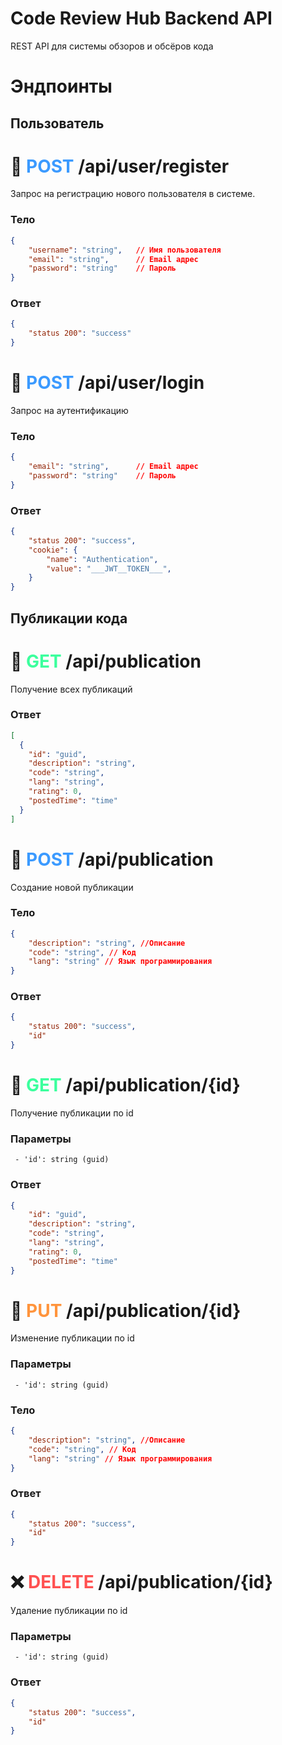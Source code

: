 # Code Review Hub Backend API
REST API для системы обзоров и обсёров кода

# Эндпоинты

## Пользователь

🤪 <span style="color:rgb(59, 154, 255)">POST</span> /api/user/register
==========================

Запрос на регистрацию нового пользователя в системе.

### Тело
```json
{
    "username": "string",   // Имя пользователя
    "email": "string",      // Email адрес
    "password": "string"    // Пароль
}
```

### Ответ
```json
{
    "status 200": "success"
}
```

🤪 <span style="color:rgb(59, 154, 255)">POST</span> /api/user/login
==========================

Запрос на аутентификацию

### Тело
```json
{
    "email": "string",      // Email адрес
    "password": "string"    // Пароль
}
```

### Ответ
```json
{
    "status 200": "success",
    "cookie": {
        "name": "Authentication",
        "value": "___JWT__TOKEN___",
    }
}
```

## Публикации кода

👀 <span style="color:rgb(59, 255, 157)">GET</span> /api/publication
==========================

Получение всех публикаций

### Ответ
```json
[
  {
    "id": "guid",
    "description": "string",
    "code": "string",
    "lang": "string",
    "rating": 0,
    "postedTime": "time"
  }
]
```

🤪 <span style="color:rgb(59, 154, 255)">POST</span> /api/publication
==========================

Создание новой публикации

### Тело
```json
{
    "description": "string", //Описание
    "code": "string", // Код
    "lang": "string" // Язык программирования
}
```

### Ответ
```json
{
    "status 200": "success",
    "id"
}
```

👀 <span style="color:rgb(59, 255, 157)">GET</span> /api/publication/{id}
==========================

Получение публикации по id

### Параметры
```http
 - 'id': string (guid)
```

### Ответ
```json
{
    "id": "guid",
    "description": "string",
    "code": "string",
    "lang": "string",
    "rating": 0,
    "postedTime": "time"
}
```


🔄 <span style="color:rgb(255, 148, 60)">PUT</span> /api/publication/{id}
==========================

Изменение публикации по id

### Параметры
```http
 - 'id': string (guid)
```

### Тело
```json
{
    "description": "string", //Описание
    "code": "string", // Код
    "lang": "string" // Язык программирования
}
```

### Ответ
```json
{
    "status 200": "success",
    "id"
}
```


❌ <span style="color:rgb(255, 81, 81)">DELETE</span> /api/publication/{id}
==========================

Удаление публикации по id

### Параметры
```http
 - 'id': string (guid)
```

### Ответ
```json
{
    "status 200": "success",
    "id"
}
```